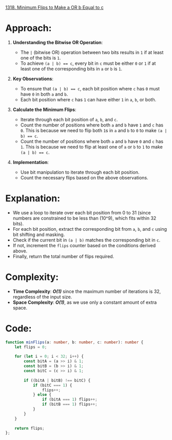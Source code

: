 [1318. Minimum Flips to Make a OR b Equal to c](https://leetcode.com/problems/minimum-flips-to-make-a-or-b-equal-to-c/)

# Approach:

1. **Understanding the Bitwise OR Operation**:
   - The `|` (bitwise OR) operation between two bits results in `1` if at least one of the bits is `1`.
   - To achieve `(a | b) == c`, every bit in `c` must be either `0` or `1` if at least one of the corresponding bits in `a` or `b` is `1`.

2. **Key Observations**:
   - To ensure that `(a | b) == c`, each bit position where `c` has `0` must have `0` in both `a` and `b`.
   - Each bit position where `c` has `1` can have either `1` in `a`, `b`, or both.

3. **Calculate the Minimum Flips**:
   - Iterate through each bit position of `a`, `b`, and `c`.
   - Count the number of positions where both `a` and `b` have `1` and `c` has `0`. This is because we need to flip both `1`s in `a` and `b` to `0` to make `(a | b) == c`.
   - Count the number of positions where both `a` and `b` have `0` and `c` has `1`. This is because we need to flip at least one of `a` or `b` to `1` to make `(a | b) == c`.

4. **Implementation**:
   - Use bit manipulation to iterate through each bit position.
   - Count the necessary flips based on the above observations.
# Explanation:
- We use a loop to iterate over each bit position from 0 to 31 (since numbers are constrained to be less than \(10^9\), which fits within 32 bits).
- For each bit position, extract the corresponding bit from `a`, `b`, and `c` using bit shifting and masking.
- Check if the current bit in `(a | b)` matches the corresponding bit in `c`.
- If not, increment the `flips` counter based on the conditions derived above.
- Finally, return the total number of flips required.

# Complexity:
- **Time Complexity**: ***O(1)*** since the maximum number of iterations is 32, regardless of the input size.
- **Space Complexity**: ***O(1)***, as we use only a constant amount of extra space.
# Code:
```typescript
function minFlips(a: number, b: number, c: number): number {
    let flips = 0;
    
    for (let i = 0; i < 32; i++) {
        const bitA = (a >> i) & 1;
        const bitB = (b >> i) & 1;
        const bitC = (c >> i) & 1;
        
        if ((bitA | bitB) !== bitC) {
            if (bitC === 1) {
                flips++;
            } else {
                if (bitA === 1) flips++;
                if (bitB === 1) flips++;
            }
        }
    }
    
    return flips;
};
```
